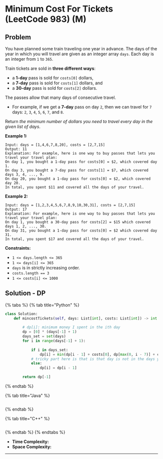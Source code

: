 # Minimum Cost For Tickets (LeetCode 983) (M)

## Problem

You have planned some train traveling one year in advance. The days of the year in which you will travel are given as an integer array `days`. Each day is an integer from `1` to `365`.

Train tickets are sold in **three different ways**:

* a **1-day** pass is sold for `costs[0]` dollars,
* a **7-day** pass is sold for `costs[1]` dollars, and
* a **30-day** pass is sold for `costs[2]` dollars.

The passes allow that many days of consecutive travel.

* For example, if we get a **7-day** pass on day `2`, then we can travel for `7` days: `2`, `3`, `4`, `5`, `6`, `7`, and `8`.

Return _the minimum number of dollars you need to travel every day in the given list of days_.

&#x20;

**Example 1:**

```
Input: days = [1,4,6,7,8,20], costs = [2,7,15]
Output: 11
Explanation: For example, here is one way to buy passes that lets you travel your travel plan:
On day 1, you bought a 1-day pass for costs[0] = $2, which covered day 1.
On day 3, you bought a 7-day pass for costs[1] = $7, which covered days 3, 4, ..., 9.
On day 20, you bought a 1-day pass for costs[0] = $2, which covered day 20.
In total, you spent $11 and covered all the days of your travel.
```

**Example 2:**

```
Input: days = [1,2,3,4,5,6,7,8,9,10,30,31], costs = [2,7,15]
Output: 17
Explanation: For example, here is one way to buy passes that lets you travel your travel plan:
On day 1, you bought a 30-day pass for costs[2] = $15 which covered days 1, 2, ..., 30.
On day 31, you bought a 1-day pass for costs[0] = $2 which covered day 31.
In total, you spent $17 and covered all the days of your travel.
```

&#x20;

**Constraints:**

* `1 <= days.length <= 365`
* `1 <= days[i] <= 365`
* `days` is in strictly increasing order.
* `costs.length == 3`
* `1 <= costs[i] <= 1000`

## Solution - DP&#x20;

{% tabs %}
{% tab title="Python" %}
```python
class Solution:
    def mincostTickets(self, days: List[int], costs: List[int]) -> int:
        
        # dp[i]: minimum money I spent in the ith day
        dp = [0] * (days[-1] + 1)
        days_set = set(days)
        for i in range(days[-1] + 1):
            
            if i in days_set:
                dp[i] = min(dp[i - 1] + costs[0], dp[max(0, i - 7)] + costs[1], dp[max(0, i - 30)] + costs[2])
            # tricky part here is that is that day is not in the days you want to travel, then simply assign value as previous day
            else:
                dp[i] = dp[i - 1]
        
        return dp[-1]
```
{% endtab %}

{% tab title="Java" %}
```java
```
{% endtab %}

{% tab title="C++" %}
```cpp
```
{% endtab %}
{% endtabs %}

* **Time Complexity:**
* **Space Complexity:**

****
